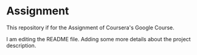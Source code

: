 # Assignment
This repository if for the Assignment of Coursera's Google Course.

I am editing the README file. Adding some more details about the project description.
